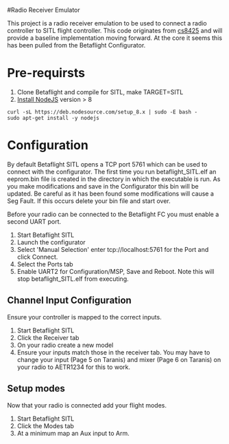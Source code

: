 #Radio Receiver Emulator

This project is a radio receiver emulation to be used to connect a radio
controller to SITL flight controller. 
This code originates from
[cs8425](https://gist.github.com/cs8425/51893e2f90812aa3831558503597fa1a) and
will provide a baseline implementation moving forward. At the core it seems this
has been pulled from the Betaflight Configurator.

# Pre-requirsts
1. Clone Betaflight and compile for SITL, make TARGET=SITL
2. [Install NodeJS](https://nodejs.org/en/download/package-manager/#debian-and-ubuntu-based-linux-distributions) version > 8
```
curl -sL https://deb.nodesource.com/setup_8.x | sudo -E bash -
sudo apt-get install -y nodejs
```

# Configuration
 
By default Betaflight SITL opens a TCP port 5761 which can be used to connect with the
configurator. The first time you run betaflight_SITL.elf an eeprom.bin file is created  in the directory in which the executable is run. As you make modifications and save in the Configurator this bin will be updated. Be careful as it has been found some modifications will cause a Seg Fault. If this occurs delete your bin file and start over.

Before your radio can be connected to the Betaflight FC you must enable a second
UART port.
1. Start Betaflight SITL
1. Launch the configurator 
2. Select 'Manual Selection' enter tcp://localhost:5761 for the Port and click
   Connect.
3. Select the Ports tab
4. Enable UART2 for Configuration/MSP, Save and Reboot. Note this will stop
   betaflight_SITL.elf from executing. 



## Channel Input Configuration
Ensure your controller is mapped to the correct inputs. 
1. Start Betaflight SITL
2. Click the Receiver tab
3. On your radio create a new model
3. Ensure your inputs match those in the receiver tab. You may have to change
   your input (Page 5 on Taranis) and mixer (Page 6 on Taranis) on your radio to
AETR1234 for this to work.

## Setup modes
Now that your radio is connected add your flight modes.


1. Start Betaflight SITL
2. Click the Modes tab
3. At a minimum map an Aux input to Arm.
